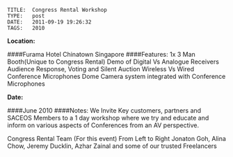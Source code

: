     
    TITLE: 	Congress Rental Workshop	
    TYPE: 	post	
    DATE: 	2011-09-19 19:26:32	
    TAGS: 	2010	


**Location:**

####Furama Hotel Chinatown
Singapore
####Features:
1x 3 Man Booth(Unique to Congress Rental)
Demo of Digital Vs Analogue Receivers
Audience Response, Voting and Silent Auction
Wireless Vs Wired Conference Microphones
Dome Camera system integrated
with Conference Microphones

**Date:**

####June 2010
####Notes:
We Invite Key customers, partners and SACEOS Members to a 1 day workshop where we try and educate and inform on various aspects of Conferences from an AV perspective.




Congress Rental Team (For this event) From Left to Right Jonaton Goh, Alina Chow, Jeremy Ducklin, Azhar Zainal and some of our trusted Freelancers






